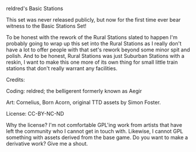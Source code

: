 reldred's Basic Stations

This set was never released publicly, but now for the first time ever bear witness to the Basic Stations Set!

To be honest with the rework of the Rural Stations slated to happen I'm probably going to wrap up this set into the Rural Stations as I really don't have a lot to offer people with that set's rework beyond some minor spit and polish. And to be honest, Rural Stations was just Suburban Stations with a reskin, I want to make this one more of its own thing for small little train stations that don't really warrant any facilities.

Credits:

Coding: reldred; the belligerent formerly known as Aegir

Art: Cornelius, Born Acorn, original TTD assets by Simon Foster.

License: CC-BY-NC-ND

Why the license? I'm not comfortable GPL'ing work from artists that have left the community who I cannot get in touch with. Likewise, I cannot GPL something with assets derived from the base game. Do you want to make a derivative work? Give me a shout.
